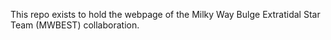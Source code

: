 This repo exists to hold the webpage of the Milky Way Bulge Extratidal Star Team (MWBEST) collaboration.
